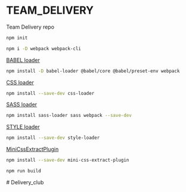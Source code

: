 # TEAM_DELIVERY
Team Delivery repo
```sh
npm init
```
```sh
npm i -D webpack webpack-cli
```

[BABEL loader](https://webpack.js.org/loaders/babel-loader/)
```sh
npm install -D babel-loader @babel/core @babel/preset-env webpack
```
[CSS loader](https://webpack.js.org/loaders/css-loader/)
```sh
npm install --save-dev css-loader
```
[SASS loader](https://webpack.js.org/loaders/sass-loader/)
```sh
npm install sass-loader sass webpack --save-dev
```
[STYLE loader](https://webpack.js.org/loaders/style-loader/)
```sh
npm install --save-dev style-loader
```
[MiniCssExtractPlugin](https://webpack.js.org/plugins/mini-css-extract-plugin/)
```sh
npm install --save-dev mini-css-extract-plugin
```
```sh
npm run build
```
#   D e l i v e r y _ c l u b  
 